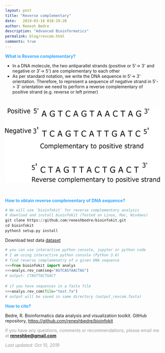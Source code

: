 ```yaml
---
layout: post
title: "Reverse complementary"
date:   2019-03-18 010:19:20
author: Renesh Bedre
description: "Advanced Bioinformatics"
permalink: blog/revcom.html
comments: true
---
```


**<span style="color:#33a8ff">What is Reverse complementary?</span>**
- In a DNA molecule, the two antiparallel strands (positive or 5'-> 3' and negative or 3'-> 5') are complementary to each other
- As per standard notation, we write the DNA sequence in 5'-> 3' orientation. Therefore, to represent a sequence of negative strand in
  5'-> 3' orientation we need to perform a reverse complementary of positive strand (e.g. reverse or left primer)

<br>
<p align="center">
<img src="/myfiles/revcom/revcom4.png" width="550">
</p>
<br>

**<span style="color:#33a8ff">How to obtain reverse complementary of DNA sequence?</span>**

```python
# We will use `bioinfokit` for reverse complementary analysis
# download and install bioinfokit (Tested on Linux, Mac, Windows)
git clone https://github.com/reneshbedre/bioinfokit.git
cd bioinfokit
python3 setup.py install
```

Download test data <a href="/myfiles/revcom/test.fa">dataset</a>

```python
# you can use interactive python console, jupyter or python code
# I am using interactive python console (Python 3.6)
# find reverse complemenatry of a given DNA sequence
>>>from bioinfokit import analys
>>>analys.rev_com(seq="AGTCAGTAACTAG")
# output: CTAGTTACTGACT

# if you have sequences in a fasta file
>>>analys.rev_com(file="test.fa")
# output will be saved in same directory (output_revcom.fasta)
```


**<span style="color:#33a8ff">How to cite?</span>**

Bedre, R. Bioinformatics data analysis and visualization toolkit. GitHub repository, <a href="https://github.com/reneshbedre/bioinfokit">https://github.com/reneshbedre/bioinfokit</a>


<span style="color:#9e9696">If you have any questions, comments or recommendations, please email me at
<b>reneshbe@gmail.com</b></span>

<span style="color:#9e9696"><i> Last updated: Oct 10, 2019</i> </span>